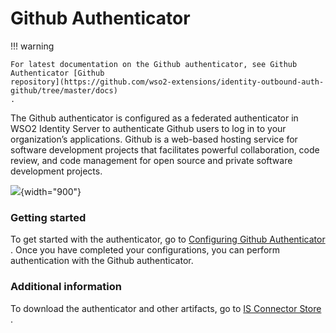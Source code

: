 # Github Authenticator

!!! warning
    
    For latest documentation on the Github authenticator, see Github
    Authenticator [Github
    repository](https://github.com/wso2-extensions/identity-outbound-auth-github/tree/master/docs)
    .
    

The Github authenticator is configured as a federated authenticator in
WSO2 Identity Server to authenticate Github users to log in to your
organization’s applications. Github is a web-based hosting service for
software development projects that facilitates powerful collaboration,
code review, and code management for open source and private software
development projects.

![](attachments/49774662/76746205.png){width="900"}

### Getting started

To get started with the authenticator, go to [Configuring Github
Authenticator](https://github.com/wso2-extensions/identity-outbound-auth-github/tree/master/docs)
. Once you have completed your configurations, you can perform
authentication with the Github authenticator.

### Additional information

To download the authenticator and other artifacts, go to [IS Connector
Store](https://store.wso2.com/store/assets/isconnector/details/bfed96a9-0d79-4770-9c55-22378d3a2812)
.

  
